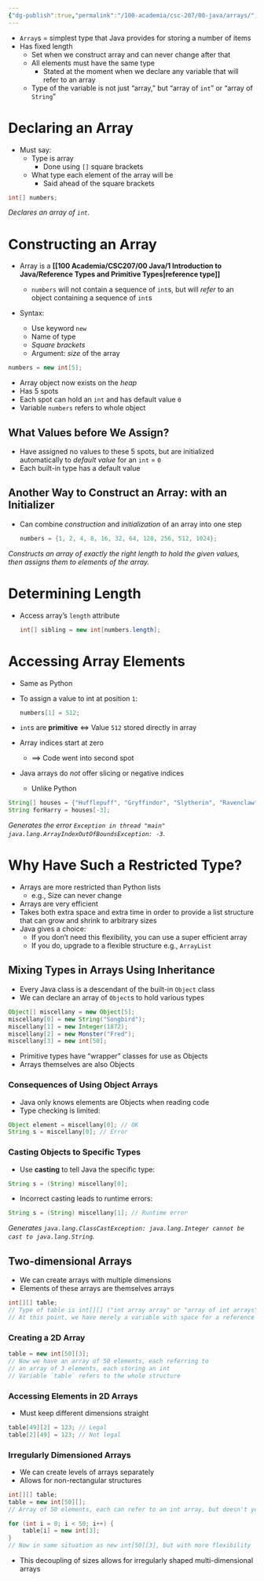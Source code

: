 ```yaml
---
{"dg-publish":true,"permalink":"/100-academia/csc-207/00-java/arrays/","tags":["#cs","#java","#lecture","#note","university"],"created":"2024-10-05T12:07:30.951-07:00","updated":"2024-10-30T17:51:49.993-07:00"}
---
```



- `Array`s = simplest type that Java provides for storing a number of items
- Has fixed length
    - Set when we construct array and can never change after that
    - All elements must have the same type
        - Stated at the moment when we declare any variable that will refer to an array
    - Type of the variable is not just “array,” but “array of `int`” or “array of `String`”

# Declaring an Array

- Must say:
    - Type is array
        - Done using `[]` square brackets
    - What type each element of the array will be
        - Said ahead of the square brackets

```java
int[] numbers;
```

*Declares an array of `int`.*

# Constructing an Array

- Array is a **[[100 Academia/CSC207/00 Java/1 Introduction to Java/Reference Types and Primitive Types\|reference type]]**

    - `numbers` will not contain a sequence of `int`s, but will *refer* to an object containing a sequence of `int`s

- Syntax:
    - Use keyword `new`
    - Name of type
    - *Square brackets*
    - Argument: *size* of the array

```java
numbers = new int[5];
```

- Array object now exists on the *heap*
- Has 5 spots
- Each spot can hold an `int` and has default value `0`
- Variable `numbers` refers to whole object

## What Values before We Assign?

- Have assigned no values to these 5 spots, but are initialized automatically to *default value* for an `int` = `0`
- Each built-in type has a default value

## Another Way to Construct an Array: with an Initializer

- Can combine *construction* and *initialization* of an array into one step

    ```java
    numbers = {1, 2, 4, 8, 16, 32, 64, 128, 256, 512, 1024};
    ```

*Constructs an array of exactly the right length to hold the given values, then assigns them to elements of the array.*

# Determining Length

- Access array’s `length` attribute

    ```java
    int[] sibling = new int[numbers.length];
    ```

# Accessing Array Elements

- Same as Python
- To assign a value to int at position `1`:

    ```java
    numbers[1] = 512;
    ```

- `int`s are **primitive** $\iff$ Value `512` stored directly in array
- Array indices start at zero
    - $\implies$ Code went into second spot
- Java arrays do *not* offer slicing or negative indices
    - Unlike Python

```java
String[] houses = {"Hufflepuff", "Gryffindor", "Slytherin", "Ravenclaw"};
String forHarry = houses[-3];
```

*Generates the error `Exception in thread "main" java.lang.ArrayIndexOutOfBoundsException: -3`.*

# Why Have Such a Restricted Type?

- Arrays are more restricted than Python lists
    - e.g., Size can never change
- Arrays are very efficient
- Takes both extra space and extra time in order to provide a list structure that can grow and shrink to arbitrary sizes
- Java gives a choice:
    - If you don’t need this flexibility, you can use a super efficient array
    - If you do, upgrade to a flexible structure e.g., `ArrayList`

## Mixing Types in Arrays Using Inheritance

- Every Java class is a descendant of the built-in `Object` class
- We can declare an array of `Object`s to hold various types

```java
Object[] miscellany = new Object[5];
miscellany[0] = new String("Songbird");
miscellany[1] = new Integer(1872);
miscellany[2] = new Monster("Fred");
miscellany[3] = new int[50];
```

- Primitive types have “wrapper” classes for use as Objects
- Arrays themselves are also Objects

### Consequences of Using Object Arrays

- Java only knows elements are Objects when reading code
- Type checking is limited:

```java
Object element = miscellany[0]; // OK
String s = miscellany[0]; // Error
```

### Casting Objects to Specific Types

- Use **casting** to tell Java the specific type:

```java
String s = (String) miscellany[0];
```

- Incorrect casting leads to runtime errors:

```java
String s = (String) miscellany[1]; // Runtime error
```

*Generates `java.lang.ClassCastException: java.lang.Integer cannot be cast to java.lang.String`.*

## Two-dimensional Arrays

- We can create arrays with multiple dimensions
- Elements of these arrays are themselves arrays

```java
int[][] table;
// Type of table is int[][] ("int array array" or "array of int arrays")
// At this point, we have merely a variable with space for a reference
```

### Creating a 2D Array

```java
table = new int[50][3];
// Now we have an array of 50 elements, each referring to
// an array of 3 elements, each storing an int
// Variable `table` refers to the whole structure
```

### Accessing Elements in 2D Arrays

- Must keep different dimensions straight

```java
table[49][2] = 123; // Legal
table[2][49] = 123; // Not legal
```

### Irregularly Dimensioned Arrays

- We can create levels of arrays separately
- Allows for non-rectangular structures

```java
int[][] table;
table = new int[50][];
// Array of 50 elements, each can refer to an int array, but doesn't yet

for (int i = 0; i < 50; i++) {
    table[i] = new int[3];
}
// Now in same situation as new int[50][3], but with more flexibility
```

- This decoupling of sizes allows for irregularly shaped multi-dimensional arrays
